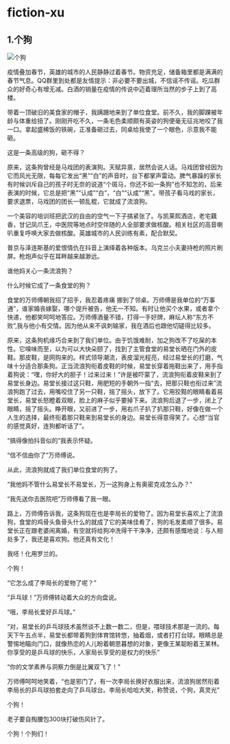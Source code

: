 # fiction-xu
## 1.个狗

![个狗](public/img/小说-个狗.jpg)

疫情叠加春节，英雄的城市的人民静静过着春节。物资充足，储备箱里都是满满的春节气息。QQ群里到处都是友情提示：非必要不要出城，不信谣不传谣。吃瓜群众的好奇心有增无减。白酒的销量在疫情的传说中迈着理所当然的步子上到了高楼。

带着一顶破旧的美食家的帽子，我蹒跚地来到了单位食堂。前不久，我的脚踝被年龄与体重给扭了。刚刚开吃不久，一条毛色柔顺颇有英姿的狗便毫无征兆地咬了我一口。拿起盛稀饭的铁碗，正准备砸过去，同桌给我使了一个眼色，示意我不能砸。

这是一条高级的狗，砸不得？

原来，这条狗曾经是马戏团的表演狗。天赋异禀，居然会说人话。马戏团曾经因为它而风光无限，每每它发出“黑”“白”的声音时，台下都掌声雷动。脾气暴躁的家长有时候训斥自己的孩子时无奈的说道“个斑马，你还不如一条狗”也不知怎的，后来表演的时候，它总是把“黑”“认成”“白”，“白”“认成”“黑”。带孩子看马戏的家长，要求退票，马戏团的团长一顿乱棍，它就成了流浪狗。

一个美容的培训班把武汉的自由的空气一下子搞紧张了。与凯莱熙酒店，老宅藕香，甘记凤爪王，中医院等地点时空伴随的人全部要求做核酸。相关社区的高音喇叭重复呼唤大家去做核酸。英雄城市的人民训练有素，配合默契。

普京与泽连斯基的爱恨情仇在抖音上演绎着各种版本。乌克兰小夫妻持枪的照片刷屏。枪炮声似乎在耳畔越来越渺远。

谁他妈关心一条流浪狗？

什么时候它成了一条食堂的狗？

食堂的万师傅朝我招了招手，我忍着疼痛 挪到了邻桌。万师傅是我单位的“万事通”，谁家婚丧嫁娶，哪个提升被告，他无一不知。有时让他买个水果，或者拿个快递，他都笑呵呵地答应。万师傅酒量不错，打得一手好牌，麻坛人称“东方不败”,我与他小有交情。因为他从来不讽刺输家，我在酒后也跟他切磋得比较多。

原来，这条狗机缘巧合来到了我们单位。由于饥饿难耐，加之狗改不了吃屎的本性。它嗅味而至，以为可以大快朵颐了，找到了主管食堂的易堂长晒在门外的皮鞋。那皮鞋，是网购来的。样式领导潮流，表皮溜光程亮，经过易堂长的打磨，气味十分适合那条狗。正当流浪狗衔着皮鞋的时候，易堂长穿着拖鞋出来了，用手指着狗说：“嘿，你好大的胆子！过来过来！”许是被吓蒙了，流浪狗衔着皮鞋来到了易堂长身边。易堂长接过这只鞋，用肥短的手朝外一指“去，把那只鞋也衔过来”流浪狗跑了过去，用嘴咬住了另一只鞋，摇了摇头，放下了。它用狡黠的眼睛看着易堂长，易堂长怒瞪着双眼，脸上的麻子似乎要掉下来。流浪狗后退了一步，闭上了眼睛，摇了摇头。睁开眼，又前进了一步，用右爪子扒了扒那只鞋，好像在做一个人生的选择，最终衔着那只鞋来到易堂长的身边。易堂长得意得笑了。心想“当官的感觉真好，连狗都听话了”。

“搞得像拍抖音似的”我表示怀疑。

“信不信由你了”万师傅说。

从此，流浪狗就成了我们单位食堂的狗了。

“我他妈不管什么易堂长不易堂长，万一这狗身上有奥密克戎怎么办？”

“我先送你去医院吧”万师傅看了我一眼。

路上，万师傅告诉我，这条狗现在也是李局长的爱物了。因为易堂长喜欢上了流浪狗，食堂的鸡骨头鱼骨头什么的就成了它的美味佳肴了，狗的毛发柔顺了很多。易堂长正在跟老婆闹离婚，有空就将给狗冲洗得干干净净，还颇有感慨地说：与人相处多了，我还是喜欢狗。他还真有文化！

我呸！化用罗兰的。

个狗！

“它怎么成了李局长的爱物了呢？”

“乒乓球！”万师傅转动着大众的方向盘说。

“哦，李局长爱好乒乓球。”

“对，易堂长的乒乓球技术虽然谈不上数一数二，但是，喂球技术那是一流的。每天下午五点半，易堂长都带着狗到体育馆转悠，抽着烟，或者打打台球。眼睛总是警惕地瞄向门口，就像热恋的人儿盼着朝思暮想的对象，更像王某聪盼着王某林。你享受的是乒乓球的快乐，人家局长享受的是权力的快乐”

“你的文学素养与洞察力倒是比翼双飞了！"

万师傅呵呵地笑着，“也是邪门了，有一次李局长换好衣服出来，流浪狗居然衔着李局长的乒乓球拍套走向了乒乓球台。李局长哈哈大笑，称赞说，个狗，真灵光”

个狗！

老子要自掏腰包300块打破伤风针了。

个狗！个狗们！
